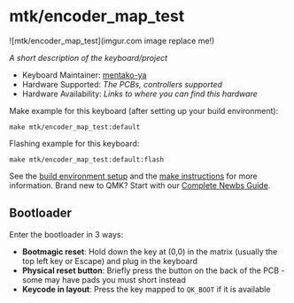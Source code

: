 # mtk/encoder_map_test

![mtk/encoder_map_test](imgur.com image replace me!)

*A short description of the keyboard/project*

* Keyboard Maintainer: [mentako-ya](https://github.com/mentako-ya)
* Hardware Supported: *The PCBs, controllers supported*
* Hardware Availability: *Links to where you can find this hardware*

Make example for this keyboard (after setting up your build environment):

    make mtk/encoder_map_test:default

Flashing example for this keyboard:

    make mtk/encoder_map_test:default:flash

See the [build environment setup](https://docs.qmk.fm/#/getting_started_build_tools) and the [make instructions](https://docs.qmk.fm/#/getting_started_make_guide) for more information. Brand new to QMK? Start with our [Complete Newbs Guide](https://docs.qmk.fm/#/newbs).

## Bootloader

Enter the bootloader in 3 ways:

* **Bootmagic reset**: Hold down the key at (0,0) in the matrix (usually the top left key or Escape) and plug in the keyboard
* **Physical reset button**: Briefly press the button on the back of the PCB - some may have pads you must short instead
* **Keycode in layout**: Press the key mapped to `QK_BOOT` if it is available
